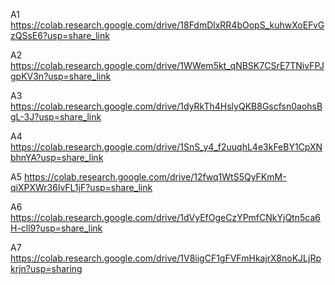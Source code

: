 A1
https://colab.research.google.com/drive/18FdmDlxRR4bOopS_kuhwXoEFvGzQSsE6?usp=share_link 

A2
https://colab.research.google.com/drive/1WWem5kt_qNBSK7CSrE7TNivFPJgpKV3n?usp=share_link 

A3
https://colab.research.google.com/drive/1dyRkTh4HslyQKB8Gscfsn0aohsBgL-3J?usp=share_link 

A4
https://colab.research.google.com/drive/1SnS_y4_f2uuqhL4e3kFeBY1CpXNbhnYA?usp=share_link

A5
https://colab.research.google.com/drive/12fwq1WtS5QyFKmM-qiXPXWr36lvFL1jF?usp=share_link

A6
https://colab.research.google.com/drive/1dVyEfOgeCzYPmfCNkYjQtn5ca6H-cll9?usp=share_link

A7
https://colab.research.google.com/drive/1V8iigCF1gFVFmHkajrX8noKJLjRpkrjn?usp=sharing
